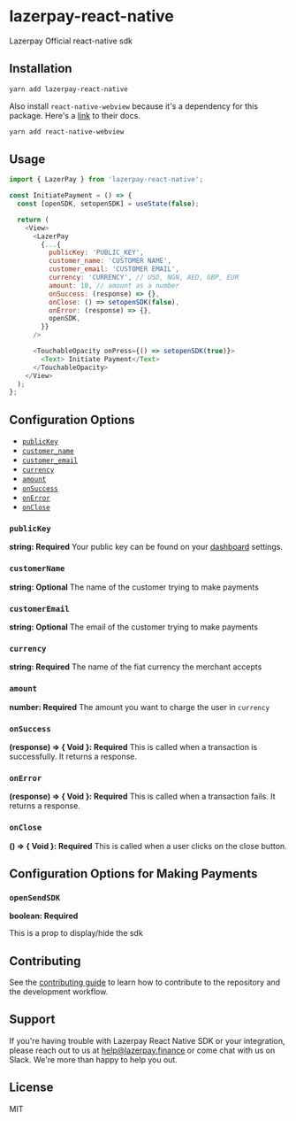 # lazerpay-react-native

Lazerpay Official react-native sdk

## Installation

```sh
yarn add lazerpay-react-native
```

Also install `react-native-webview` because it's a dependency for this package. Here's a [link](https://github.com/react-native-webview/react-native-webview) to their docs.

```sh
yarn add react-native-webview
```

## Usage

```js
import { LazerPay } from 'lazerpay-react-native';

const InitiatePayment = () => {
  const [openSDK, setopenSDK] = useState(false);

  return (
    <View>
      <LazerPay
        {...{
          publicKey: 'PUBLIC_KEY',
          customer_name: 'CUSTOMER NAME',
          customer_email: 'CUSTOMER EMAIL',
          currency: 'CURRENCY', // USD, NGN, AED, GBP, EUR
          amount: 10, // amount as a number
          onSuccess: (response) => {},
          onClose: () => setopenSDK(false),
          onError: (response) => {},
          openSDK,
        }}
      />

      <TouchableOpacity onPress={() => setopenSDK(true)}>
        <Text> Initiate Payment</Text>
      </TouchableOpacity>
    </View>
  );
};
```

## Configuration Options

- [`publicKey`](#publicKey)
- [`customer_name`](#customer_name)
- [`customer_email`](#customer_email)
- [`currency`](#currency)
- [`amount`](#amount)
- [`onSuccess`](#onSuccess)
- [`onError`](#onError)
- [`onClose`](#onClose)

### <a name="publicKey"></a> `publicKey`

**string: Required**
Your public key can be found on your [dashboard](https://beta.lazerpay.finance) settings.

### <a name="customerName"></a> `customerName`

**string: Optional**
The name of the customer trying to make payments

### <a name="customerEmail"></a> `customerEmail`

**string: Optional**
The email of the customer trying to make payments

### <a name="currency"></a> `currency`

**string: Required**
The name of the fiat currency the merchant accepts

### <a name="amount"></a> `amount`

**number: Required**
The amount you want to charge the user in `currency`

### <a name="onSuccess"></a> `onSuccess`

**(response) => { Void }: Required**
This is called when a transaction is successfully. It returns a response.

### <a name="onError"></a> `onError `

**(response) => { Void }: Required**
This is called when a transaction fails. It returns a response.

<!-- See the [event details](#lazerpayEvent) below. -->

### <a name="onClose"></a> `onClose `

**() => { Void }: Required**
This is called when a user clicks on the close button.

## Configuration Options for Making Payments

### <a name="openSDK"></a> `openSendSDK`

**boolean: Required**

This is a prop to display/hide the sdk

## Contributing

See the [contributing guide](CONTRIBUTING.md) to learn how to contribute to the repository and the development workflow.

## Support

If you're having trouble with Lazerpay React Native SDK or your integration, please reach out to us at <help@lazerpay.finance> or come chat with us on Slack. We're more than happy to help you out.

## License

MIT
